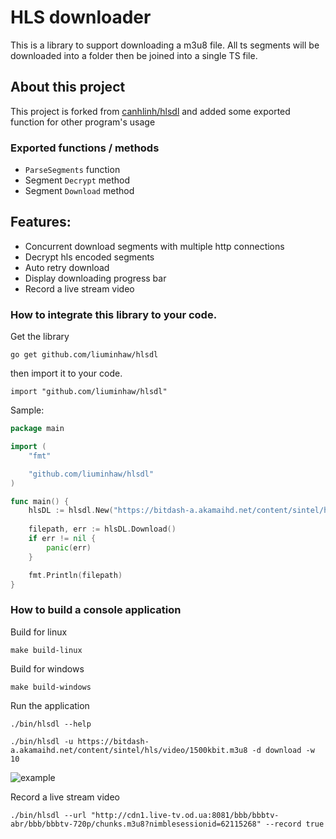 # HLS downloader
This is a library to support downloading a m3u8 file. All ts segments will be downloaded into a folder then be joined into a single TS file. 

## About this project
This project is forked from [canhlinh/hlsdl](https://github.com/canhlinh/hlsdl) and added some exported function for other program's usage

### Exported functions / methods
- `ParseSegments` function
- Segment `Decrypt` method
- Segment `Download` method

## Features:
* Concurrent download segments with multiple http connections
* Decrypt hls encoded segments
* Auto retry download
* Display downloading progress bar
* Record a live stream video


### How to integrate this library to your code.

Get the library
```
go get github.com/liuminhaw/hlsdl
```
then import it to your code.
```
import "github.com/liuminhaw/hlsdl"
```

Sample:

```go
package main

import (
	"fmt"

	"github.com/liuminhaw/hlsdl"
)

func main() {
	hlsDL := hlsdl.New("https://bitdash-a.akamaihd.net/content/sintel/hls/video/1500kbit.m3u8", nil, "download", 64, true, "")
	
	filepath, err := hlsDL.Download()
	if err != nil {
		panic(err)
	}

	fmt.Println(filepath)
}

```

### How to build a console application

Build for linux
```
make build-linux
```

Build for windows
```
make build-windows
```

Run the application

```
./bin/hlsdl --help
```

```
./bin/hlsdl -u https://bitdash-a.akamaihd.net/content/sintel/hls/video/1500kbit.m3u8 -d download -w 10
```

![example](example/hlsdl.gif)

Record a live stream video

```
./bin/hlsdl --url "http://cdn1.live-tv.od.ua:8081/bbb/bbbtv-abr/bbb/bbbtv-720p/chunks.m3u8?nimblesessionid=62115268" --record true
```

